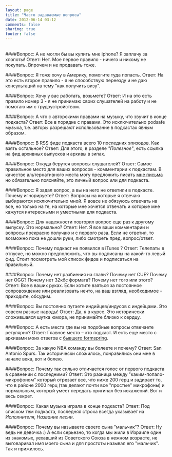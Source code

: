 ```yaml
---
layout: page
title: "Часто задаваемые вопросы"
date: 2012-06-14 03:12
comments: false
sharing: true
footer: false
---
```


<br/>
####Вопрос: А не могли бы вы купить мне iphone? Я заплачу за хлопоты!
Ответ: Нет. Мое первое правило - ничего и никому не покупать. Впрочем и не продавать тоже.

####Вопрос: Я тоже хочу в Америку, помогите туда попасть.
Ответ: На это есть второе правило - я не способствую переезду и не даю консультаций на тему "как получить визу".

####Вопрос: Хочу у вас работать, возьмете?
Ответ: И на это есть правило номер 3 - я не принимаю своих слушателей на работу и не помогаю им с трудоустройством.

####Вопрос: А что с авторскими правами на музыку, что звучит в конце подкаста?
Ответ: Все в порядке с правами. Это исключительно podsafe музыка, т.е. авторы разрешают использование в подкастах явным образом.

####Вопрос: В RSS фиде подкаста всего 10 последних эпизодов. Как взять остальное?
Ответ: Для этого, в разделе _"Полезное"_, есть ссылка на фид архивных выпусков и архивы в зипах.

####Вопрос: Откуда берутся вопросы слушателей?
Ответ: Самое правильное место для ваших вопросов - комментарии к подкастам. В качестве альтернативного места могу предложить писать [мне письма](mailto:podcast@umputun.com) но обязательно поясняйте, это личный вопрос или для подкаста.

####Вопрос: Я задал вопрос, а вы на него не ответили в подкасте. Почему игнорируете?
Ответ: Вопросы на которые я отвечаю выбираются исключительно мной. Я вовсе не обязуюсь отвечать на все, но только на те, на которые мне хочется отвечать и которые мне кажутся интересными и уместными для подкаста.

####Вопрос: Для надежности повторил вопрос еще раз к другому выпуску. Это нормально?
Ответ: Нет. Я все ваши комментарии и вопросы прекрасно получаю и с первого раза. Если не ответил, то возможно пока не дошли руки, либо смотреть пред. вопрос/ответ.

####Вопрос: Почему подкаст не появился в iTunes ?
Ответ: Телепаты в отпуске, но можно предположить, что вы подписаны на какой-то левый фид. Стоит посмотреть мой список фидов и подписаться на правильный.

####Вопрос: Почему нет разбиения на главы? Почему нет CUE? Почему нет OGG? Почему нет 32кбс формата? Почему нет того или этого?
Ответ: Все в ваших руках. Если хотите взяться за постоянное сопровождение или реализовать нечто, на ваш взгляд, необходимое - приходите, обсудим.

####Вопрос: Вы постоянно путаете индийцев/индусов с индейцами. Это совсем разные народы!
Ответ: Да, я в курсе. Это исторически сложившаяся шутка юмора, не принимайте близко к сердцу.

####Вопрос: А есть места где вы на подобные вопросы отвечаете регулярно?
Ответ: Главное место – это подкаст. И есть еще место с архивами моих ответов с [бывшего formspring](/formspring).

####Вопрос: За какую NBA команду вы болеете и почему?
Ответ: San Antonio Spurs. Так исторически сложилось, понравились они мне в начале века, вот и болею.

####Вопрос: Почему так сильно отличается голос от первого подкаста в сравнении с последними?
Ответ: Это разница между "каким-попало-микрофоном" который отрезает все, что ниже 200 герц и задирает то, что в районе 2000 герц (так делают почти все "простые" микрофоны) и нормальным, который умеет передать оригинал без искажений. Вот и весь секрет.

####Вопрос: Какая музыка играла в конце подкаста?
Ответ: Под списком тем подкaста, последняя строка всегда указывает на _Исполнителя, Название песни_.

####Вопрос: Почему вы называете своего сына "мальчик"?
Ответ: Ну ведь не девочка :) А если серьезно, то когда мы жили в Израиле один из знакомых, уехавший из Советского Союза в нежном возрасте, не выговаривал имя моего сына и для простоты называл его "мальчик". Так и прижилось.
